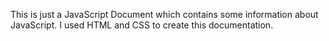 This is just a JavaScript Document which contains some information about JavaScript.
I used HTML and CSS to create this documentation.
